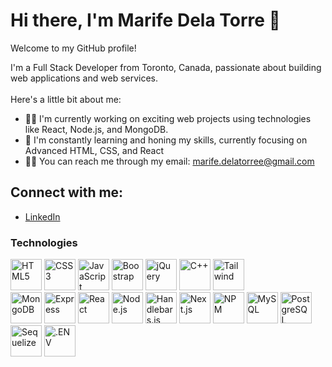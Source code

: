 # Hi there, I'm Marife Dela Torre 👋

Welcome to my GitHub profile! 

I'm a Full Stack Developer from Toronto, Canada, passionate about building web applications and web services. <br/> <br/> Here's a little bit about me:

- 👩‍💻 I'm currently working on exciting web projects using technologies like React, Node.js, and MongoDB.
- 🔧 I'm constantly learning and honing my skills, currently focusing on Advanced HTML, CSS, and  React
- 🧗‍♀️ You can reach me through my email: marife.delatorree@gmail.com

## Connect with me:

- [LinkedIn](https://www.linkedin.com/in/marifedelatorre/)

### Technologies
<p>
  <a href="https://developer.mozilla.org/en-US/docs/Web/HTML" target="_blank"><img src="https://cdn.simpleicons.org/html5/E34F26" alt="HTML5" width="50" height="50"></a>
  <a href="https://www.w3schools.com/css/" target="_blank"><img src="https://cdn.simpleicons.org/css3/1572B6" alt="CSS3" width="50" height="50"></a>
  <a href="https://developer.mozilla.org/en-US/docs/Web/JavaScript" target="_blank"><img src="https://cdn.simpleicons.org/javascript/F7DF1E" alt="JavaScript" width="50" height="50"></a>
  <a href="https://getbootstrap.com/" target="_blank"><img src="https://cdn.simpleicons.org/bootstrap/7952B3" alt="Boostrap" width="50" height="50"></a>
  <a href="https://jquery.com/" target="_blank"><img src="https://cdn.simpleicons.org/jquery/0769AD" alt="jQuery" width="50" height="50"></a>
  <a href="https://www.w3schools.com/cpp/" target="_blank"><img src="https://cdn.simpleicons.org/cplusplus/00599C" alt="C++" width="50" height="50"></a>
  <a href="https://tailwindcss.com/" target="_blank"><img src="https://cdn.simpleicons.org/tailwindcss/06B6D4" alt="Tailwind" width="50" height="50"></a><br/>
  <a href="https://www.mongodb.com/" target="_blank"><img src="https://cdn.simpleicons.org/mongodb/47A248" alt="MongoDB" width="50" height="50"></a>
  <a href="https://expressjs.com/" target="_blank"><img src="https://cdn.simpleicons.org/express/FFF" alt="Express" style='backgroundColor: white;' width="50" height="50"></a>
  <a href="https://react.dev/" target="_blank"><img src="https://cdn.simpleicons.org/react/61DAFB" alt="React" width="50" height="50"></a>
  <a href="https://nodejs.org/en" target="_blank"><img src="https://cdn.simpleicons.org/nodedotjs/339933" alt="Node.js" width="50" height="50"></a>
  <a href="https://handlebarsjs.com/" target="_blank"><img src="https://cdn.simpleicons.org/handlebarsdotjs/e61" alt="Handlebars.js" width="50" height="50"></a>
  <a href="https://nextjs.org/" target="_blank"><img src="https://cdn.simpleicons.org/nextdotjs/000000" alt="Next.js" width="50" height="50"></a>
  <a href="https://www.npmjs.com/" target="_blank"><img src="https://cdn.simpleicons.org/npm/037341" alt="NPM" width="50" height="50"></a> 
  <a href="https://www.mysql.com/" target="_blank"><img src="https://cdn.simpleicons.org/mysql/4479A1" alt="MySQL" width="50" height="50"></a>
  <a href="https://www.postgresql.org/" target="_blank"><img src="https://cdn.simpleicons.org/postgresql/4169E1" alt="PostgreSQL" width="50" height="50"></a>
  <a href="https://sequelize.org/" target="_blank"><img src="https://cdn.simpleicons.org/sequelize/52B0E7" alt="Sequelize" width="50" height="50"></a>
  <a href="https://www.dotenv.org/" target="_blank"><img src="https://cdn.simpleicons.org/dotenv/ECD53F" alt=".ENV" width="50" height="50"></a>
</p>
